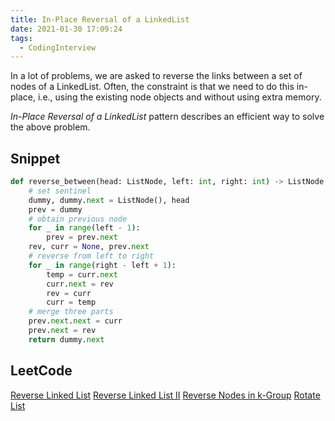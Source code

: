 ```yaml
---
title: In-Place Reversal of a LinkedList
date: 2021-01-30 17:09:24
tags:
  - CodingInterview
---
```

In a lot of problems, we are asked to reverse the links between a set of nodes of a LinkedList. Often, the constraint is that we need to do this in-place, i.e., using the existing node objects and without using extra memory.

_In-Place Reversal of a LinkedList_ pattern describes an efficient way to solve the above problem.

## Snippet
```python
def reverse_between(head: ListNode, left: int, right: int) -> ListNode:
    # set sentinel
    dummy, dummy.next = ListNode(), head
    prev = dummy
    # obtain previous node
    for _ in range(left - 1):
        prev = prev.next
    rev, curr = None, prev.next
    # reverse from left to right
    for _ in range(right - left + 1):
        temp = curr.next
        curr.next = rev
        rev = curr
        curr = temp
    # merge three parts
    prev.next.next = curr
    prev.next = rev
    return dummy.next
```

## LeetCode
[Reverse Linked List](https://leetcode.com/problems/reverse-linked-list/)
[Reverse Linked List II](https://leetcode.com/problems/reverse-linked-list-ii/)
[Reverse Nodes in k-Group](https://leetcode.com/problems/reverse-nodes-in-k-group/)
[Rotate List](https://leetcode.com/problems/rotate-list/)
